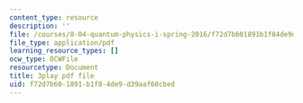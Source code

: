 ```yaml
---
content_type: resource
description: ''
file: /courses/8-04-quantum-physics-i-spring-2016/f72d7b601891b1f84de9d39aaf60cbed_EJWG9-etPFw.pdf
file_type: application/pdf
learning_resource_types: []
ocw_type: OCWFile
resourcetype: Document
title: 3play pdf file
uid: f72d7b60-1891-b1f8-4de9-d39aaf60cbed
---
```

